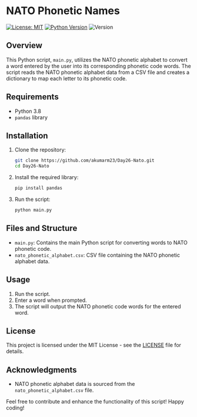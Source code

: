 # NATO Phonetic Names

[![License: MIT](https://img.shields.io/badge/License-MIT-orange.svg)](https://opensource.org/licenses/MIT)
[![Python Version](https://img.shields.io/badge/python-3.8-pink.svg)](https://www.python.org/downloads/release/python-380/)
![Version](https://img.shields.io/badge/version-v0.1-brightgreen)

## Overview

This Python script, `main.py`, utilizes the NATO phonetic alphabet to convert a word entered by the user into its corresponding phonetic code words. The script reads the NATO phonetic alphabet data from a CSV file and creates a dictionary to map each letter to its phonetic code.

## Requirements

- Python 3.8
- `pandas` library

## Installation

1. Clone the repository:

   ```bash
   git clone https://github.com/akumarm23/Day26-Nato.git
   cd Day26-Nato
   ```

2. Install the required library:

   ```bash
   pip install pandas
   ```

3. Run the script:

   ```bash
   python main.py
   ```

## Files and Structure

- `main.py`: Contains the main Python script for converting words to NATO phonetic code.
- `nato_phonetic_alphabet.csv`: CSV file containing the NATO phonetic alphabet data.

## Usage

1. Run the script.
2. Enter a word when prompted.
3. The script will output the NATO phonetic code words for the entered word.

## License

This project is licensed under the MIT License - see the [LICENSE](LICENSE) file for details.

## Acknowledgments

- NATO phonetic alphabet data is sourced from the `nato_phonetic_alphabet.csv` file.

Feel free to contribute and enhance the functionality of this script! Happy coding!
